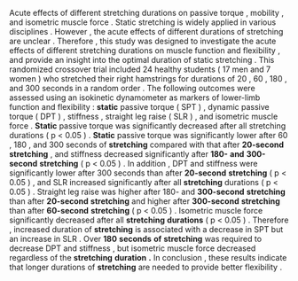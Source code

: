 Acute effects of different stretching durations on passive torque , mobility , and isometric muscle force . Static stretching is widely applied in various disciplines . However , the acute effects of different durations of stretching are unclear . Therefore , this study was designed to investigate the acute effects of different stretching durations on muscle function and flexibility , and provide an insight into the optimal duration of static stretching . This randomized crossover trial included 24 healthy students ( 17 men and 7 women ) who stretched their right hamstrings for durations of 20 , 60 , 180 , and 300 seconds in a random order . The following outcomes were assessed using an isokinetic dynamometer as markers of lower-limb function and flexibility : **static** passive torque ( SPT ) , dynamic passive torque ( DPT ) , stiffness , straight leg raise ( SLR ) , and isometric muscle force . **Static** passive torque was significantly decreased after all stretching durations ( p < 0.05 ) . **Static** passive torque was significantly lower after 60 , 180 , and 300 seconds of **stretching** compared with that after **20-second** **stretching** , and stiffness decreased significantly after **180-** **and** **300-second** **stretching** ( p < 0.05 ) . In addition , DPT and stiffness were significantly lower after 300 seconds than after **20-second** **stretching** ( p < 0.05 ) , and SLR increased significantly after all **stretching** durations ( p < 0.05 ) . Straight leg raise was higher after 180- and **300-second** **stretching** than after **20-second** **stretching** and higher after **300-second** **stretching** than after **60-second** **stretching** ( p < 0.05 ) . Isometric muscle force significantly decreased after all **stretching** **durations** ( p < 0.05 ) . Therefore , increased duration of **stretching** is associated with a decrease in SPT but an increase in SLR . Over **180** **seconds** **of** **stretching** was required to decrease DPT and stiffness , but isometric muscle force decreased regardless of the **stretching** **duration** **.** In conclusion , these results indicate that longer durations of **stretching** are needed to provide better flexibility . 